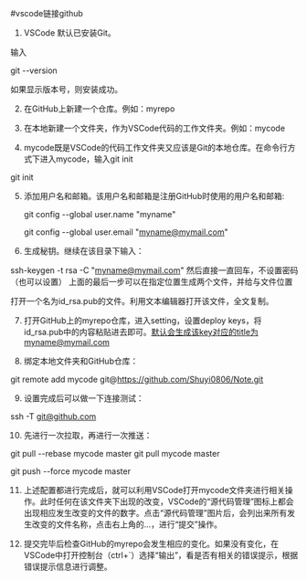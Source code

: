 #vscode链接github
1. VSCode 默认已安装Git。

输入

git --version

如果显示版本号，则安装成功。

2. 在GitHub上新建一个仓库。例如：myrepo

3. 在本地新建一个文件夹，作为VSCode代码的工作文件夹。例如：mycode

4. mycode既是VSCode的代码工作文件夹又应该是Git的本地仓库。在命令行方式下进入mycode，输入git init

git init

5. 添加用户名和邮箱。该用户名和邮箱是注册GitHub时使用的用户名和邮箱:

    git config --global user.name "myname"
     
    git config --global user.email "myname@mymail.com"

6. 生成秘钥。继续在该目录下输入：

ssh-keygen -t rsa -C "myname@mymail.com"
然后直接一直回车，不设置密码 （也可以设置）
上面的最后一步可以在指定位置生成两个文件，并给与文件位置

打开一个名为id_rsa.pub的文件。利用文本编辑器打开该文件，全文复制。

7. 打开GitHub上的myrepo仓库，进入setting，设置deploy keys，将id_rsa.pub中的内容粘贴进去即可。默认会生成该key对应的title为myname@mymail.com

8.  绑定本地文件夹和GitHub仓库：

git remote add mycode git@https://github.com/Shuyi0806/Note.git

9. 设置完成后可以做一下连接测试：

ssh -T git@github.com

10. 先进行一次拉取，再进行一次推送：

git pull --rebase mycode master
git pull mycode master

git push --force mycode master

11. 上述配置都进行完成后，就可以利用VSCode打开mycode文件夹进行相关操作。此时任何在该文件夹下出现的改变，VSCode的“源代码管理”图标上都会出现相应发生改变的文件的数字。点击“源代码管理”图片后，会列出来所有发生改变的文件名称，点击右上角的...，进行“提交”操作。

12.  提交完毕后检查GitHub的myrepo会发生相应的变化。如果没有变化，在VSCode中打开控制台（ctrl+`）选择“输出”，看是否有相关的错误提示，根据错误提示信息进行调整。 
